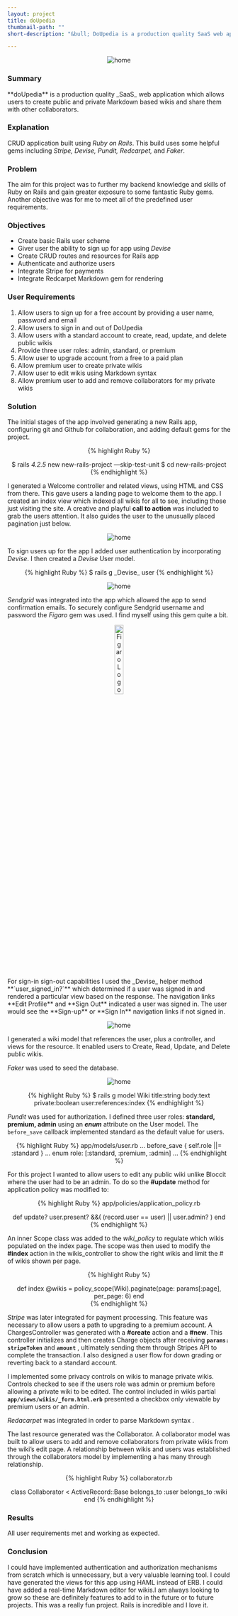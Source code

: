 ```yaml
---
layout: project
title: doUpedia
thumbnail-path: ""
short-description: "&bull; DoUpedia is a production quality SaaS web application which allows users to create public and private Markdown based wikis and share them with other collaborators. &bull; Built on Rails &bull; Incorporates  Stripe, Devise, Redcarpet, Pundit, Sendgrid, Figaro, and Faker"

---
```



<p align="center">
  <img  src="/assets/images/doUpedia/doUpediaHome.png" alt="home">
</p>

<h3 class="wide w3-center">Summary</h3>
**doUpedia** is a production quality _SaaS_ web application which allows users to create public and private Markdown based wikis and share them with other collaborators.

<h3 class="wide w3-center">Explanation</h3>

<span class="w3-text-magenta">CRUD</span> application built using _Ruby on Rails_. This build uses some helpful gems including _Stripe, _Devise_, Pundit, Redcarpet,_ and _Faker_.

<h3 class="wide w3-center">Problem</h3>

The aim for this project was to further my backend knowledge and skills of Ruby on Rails and gain greater exposure to some fantastic Ruby gems. Another objective was for me to meet all of the predefined user requirements.

<h3 class="wide  w3-center">Objectives</h3>

* Create basic Rails user scheme
* Giver user the ability to sign up for app using _Devise_
* Create CRUD routes and resources for Rails app
* Authenticate and authorize users
* Integrate Stripe for payments
* Integrate Redcarpet Markdown gem for rendering

<h3 class="wide  w3-center">User Requirements</h3>

1. Allow users to sign up for a free account by providing a user name, password and email
2. Allow users to sign in and out of DoUpedia
3. Allow users with a standard account to create, read, update, and delete public wikis
4. Provide three user roles: admin, standard, or premium
5. Allow user to upgrade account from a free to a paid plan
6. Allow premium user to create private wikis
7. Allow user to edit wikis using Markdown syntax
8. Allow premium user to add and remove collaborators for my private wikis

<h3 class="wide  w3-center">Solution</h3>

The initial stages of the app involved generating a new Rails app, configuring git and Github for collaboration, and adding default gems for the project.

<center class="highlight">
{% highlight Ruby %}

$ rails _4.2.5_ new new-rails-project —skip-test-unit
$ cd new-rails-project
{% endhighlight %}
</center>

I generated a Welcome controller and related views, using HTML and CSS from there. This gave users a landing page to welcome them to the app. I created an index view which indexed all wikis for all to see, including those just visiting the site. A creative and playful **call to action** was included to grab the users attention. It also guides the user to the unusually placed pagination just below.


<p align="center">
  <img  src="/assets/images/doUpedia/index.png" alt="home">
</p>

To sign users up for the app I added user authentication by incorporating _Devise_. I then created a _Devise_ User model.

<center class="highlight">
{% highlight Ruby %}
$ rails g _Devise_ user
{% endhighlight %}
</center>


<p align="center">
  <img  src="/assets/images/doUpedia/signup.png" alt="home">
</p>

_Sendgrid_ was integrated into the app which allowed the app to send confirmation emails. To securely configure Sendgrid username and password the _Figaro_ gem was used. I find myself using this gem quite a bit.  


<p align="center">
  <img src="/assets/images/doUpedia/figaro.png" alt="Figaro Logo" style="width:20%" >
</p>
For sign-in sign-out capabilities I used the _Devise_ helper method **`user_signed_in?`** which determined if a user was signed in and rendered a particular view based on the response. The navigation links **Edit Profile** and **Sign Out** indicated a user was signed in. The user would see the **Sign-up** or **Sign In** navigation links if not signed in.   


<p align="center">
  <img  src="/assets/images/doUpedia/login.png" alt="home">
</p>

I generated a wiki model that references the user, plus a controller, and views for the resource. It enabled users to <span class="w3-text-magenta">Create</span>, <span class="w3-text-magenta">Read</span>, <span class="w3-text-magenta">Update</span>, and <span class="w3-text-magenta">Delete</span> public wikis.

_Faker_ was used to seed the database.


<p align="center">
  <img  src="/assets/images/doUpedia/entry.png" alt="home">
</p>


<center class="highlight">
{% highlight Ruby %}
$ rails g model Wiki title:string body:text private:boolean user:references:index
{% endhighlight %}
</center>

_Pundit_  was used for authorization. I defined three user roles: **standard, premium, admin** using an **_enum_** attribute on the User model. The `before_save` callback implemented standard as the default value for users.

<center class="highlight">
{% highlight Ruby %}
app/models/user.rb
...
before_save { self.role ||= :standard }
...
enum role: [:standard, :premium, :admin]
...
{% endhighlight %}
</center>


For this project I wanted to allow users to edit any public wiki unlike Bloccit where the user had to be an admin. To do so the **#update** method for application policy was modified to:

<center class="highlight">
{% highlight Ruby %}
app/policies/application_policy.rb

  def update?
    user.present? &&( (record.user == user) || user.admin? )
  end
    {% endhighlight %}
</center>

An inner Scope class was added to the _wiki_policy_ to regulate which wikis populated on the index page. The scope was then used to modify the **#index** action in the wikis_controller to show the right wikis and limit the # of wikis shown per page.

<center class="highlight">
{% highlight Ruby %}

def index
  @wikis = policy_scope(Wiki).paginate(page: params[:page], per_page: 6)
end  
   {% endhighlight %}
</center>


_Stripe_ was later integrated for payment processing. This feature was necessary to allow users a path to upgrading to a premium account. A ChargesController was generated with a **#create** action and a **#new**. This controller initializes and then creates Charge objects after receiving **`params: stripeToken`** and **`amount`** , ultimately sending them through Stripes API to complete the transaction. I also designed a user flow for down grading or reverting back to a standard account.

I implemented some privacy controls on wikis to manage private wikis. Controls checked to see if the users role was admin or  premium  before allowing a private wiki to be edited. The control included in wikis partial  **` app/views/wikis/_form.html.erb `** presented a checkbox only viewable by premium users or an admin.

_Redacarpet_ was integrated in order to parse Markdown syntax .  

The last resource generated was the Collaborator. A collaborator model was built to allow users to add and remove collaborators from private wikis from the wiki’s edit page. A relationship between wikis and users was established through the collaborators model by implementing a has many through relationship.  

<center class="highlight">
{% highlight Ruby %}
collaborator.rb

class Collaborator < ActiveRecord::Base
  belongs_to :user
  belongs_to :wiki
end
{% endhighlight %}
</center>


<h3 class="wide  w3-center">Results</h3>

All user requirements met and working as expected.

<h3 class="wide w3-center">Conclusion</h3>

I could have implemented authentication and authorization mechanisms from scratch which is unnecessary, but a very valuable learning tool. I could have generated the views for this app using HAML instead of ERB. I could have added a real-time Markdown editor for wikis.I am always looking to grow so these are definitely features to add to in the future or to future projects. This was a really fun project. Rails is incredible and I love it.
